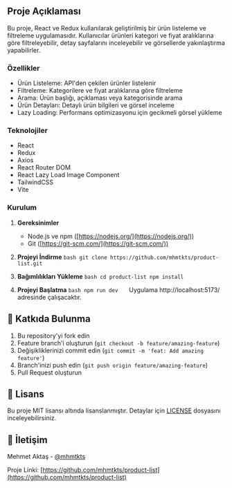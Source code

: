 ## Proje Açıklaması

Bu proje, React ve Redux kullanılarak geliştirilmiş bir ürün listeleme ve filtreleme uygulamasıdır. Kullanıcılar ürünleri kategori ve fiyat aralıklarına göre filtreleyebilir, detay sayfalarını inceleyebilir ve görsellerde yakınlaştırma yapabilirler.

### Özellikler
- Ürün Listeleme: API'den çekilen ürünler listelenir
- Filtreleme: Kategorilere ve fiyat aralıklarına göre filtreleme
- Arama: Ürün başlığı, açıklaması veya kategorisinde arama
- Ürün Detayları: Detaylı ürün bilgileri ve görsel inceleme
- Lazy Loading: Performans optimizasyonu için gecikmeli görsel yükleme

### Teknolojiler
- React
- Redux
- Axios
- React Router DOM
- React Lazy Load Image Component
- TailwindCSS
- Vite

### Kurulum

1. **Gereksinimler**
   - Node.js ve npm ([https://nodejs.org/](https://nodejs.org/))
   - Git ([https://git-scm.com/](https://git-scm.com/))

2. **Projeyi İndirme**   ```bash
   git clone https://github.com/mhmtkts/product-list.git   ```

3. **Bağımlılıkları Yükleme**   ```bash
   cd product-list
   npm install   ```

4. **Projeyi Başlatma**   ```bash
   npm run dev   ```
   Uygulama http://localhost:5173/ adresinde çalışacaktır.

## 🤝 Katkıda Bulunma

1. Bu repository'yi fork edin
2. Feature branch'i oluşturun (`git checkout -b feature/amazing-feature`)
3. Değişikliklerinizi commit edin (`git commit -m 'feat: Add amazing feature'`)
4. Branch'inizi push edin (`git push origin feature/amazing-feature`)
5. Pull Request oluşturun

## 📝 Lisans

Bu proje MIT lisansı altında lisanslanmıştır. Detaylar için [LICENSE](LICENSE) dosyasını inceleyebilirsiniz.

## 📧 İletişim

Mehmet Aktaş - [@mhmtkts](https://github.com/mhmtkts)

Proje Linki: [https://github.com/mhmtkts/product-list](https://github.com/mhmtkts/product-list)